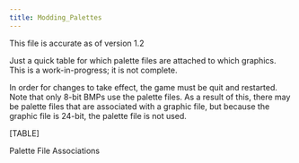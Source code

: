 ```yaml
---
title: Modding_Palettes
---
```



This file is accurate as of version 1.2

Just a quick table for which palette files are attached to which
graphics. This is a work-in-progress; it is not complete.

In order for changes to take effect, the game must be quit and
restarted. Note that only 8-bit BMPs use the palette files. As a result
of this, there may be palette files that are associated with a graphic
file, but because the graphic file is 24-bit, the palette file is not
used.

[TABLE]

Palette File Associations
